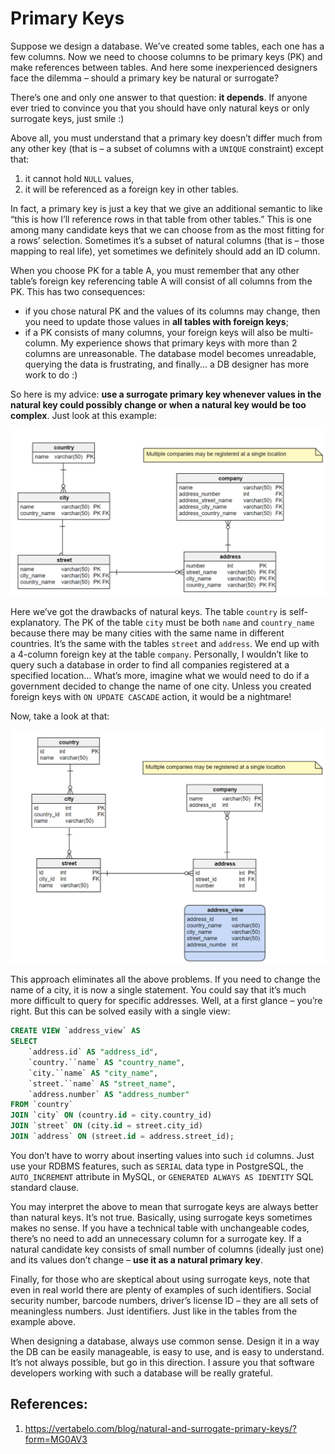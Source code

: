 # Primary Keys

Suppose we design a database. We’ve created some tables, each one has a few columns. Now we need to choose columns to be primary keys (PK) and make references between tables. And here some inexperienced designers face the dilemma – should a primary key be natural or surrogate?

There’s one and only one answer to that question: **it depends**. If anyone ever tried to convince you that you should have only natural keys or only surrogate keys, just smile :)

Above all, you must understand that a primary key doesn’t differ much from any other key (that is – a subset of columns with a `UNIQUE` constraint) except that:

1.  it cannot hold `NULL` values,
2.  it will be referenced as a foreign key in other tables.

In fact, a primary key is just a key that we give an additional semantic to like “this is how I’ll reference rows in that table from other tables.” This is one among many candidate keys that we can choose from as the most fitting for a rows’ selection. Sometimes it’s a subset of natural columns (that is – those mapping to real life), yet sometimes we definitely should add an ID column.

When you choose PK for a table A, you must remember that any other table’s foreign key referencing table A will consist of all columns from the PK. This has two consequences:

-   if you chose natural PK and the values of its columns may change, then you need to update those values in **all tables with foreign keys**;
-   if a PK consists of many columns, your foreign keys will also be multi-column. My experience shows that primary keys with more than 2 columns are unreasonable. The database model becomes unreadable, querying the data is frustrating, and finally... a DB designer has more work to do :)

So here is my advice: **use a surrogate primary key whenever values in the natural key could possibly change or when a natural key would be too complex**. Just look at this example:

<img src="img-001.png"/>

Here we’ve got the drawbacks of natural keys. The table `country` is self-explanatory. The PK of the table `city` must be both `name` and `country_name` because there may be many cities with the same name in different countries. It’s the same with the tables `street` and `address`. We end up with a 4-column foreign key at the table `company`. Personally, I wouldn’t like to query such a database in order to find all companies registered at a specified location... What’s more, imagine what we would need to do if a government decided to change the name of one city. Unless you created foreign keys with `ON UPDATE CASCADE` action, it would be a nightmare!

Now, take a look at that:

<img src="img-002.png"/>

This approach eliminates all the above problems. If you need to change the name of a city, it is now a single statement. You could say that it’s much more difficult to query for specific addresses. Well, at a first glance – you’re right. But this can be solved easily with a single view:

```sql
CREATE VIEW `address_view` AS
SELECT
	`address.id` AS "address_id",
	`country.``name` AS "country_name",
	`city.``name` AS "city_name",
	`street.``name` AS "street_name",
	`address.number` AS "address_number"
FROM `country`
JOIN `city` ON (country.id = city.country_id)
JOIN `street` ON (city.id = street.city_id)
JOIN `address` ON (street.id = address.street_id);

```

You don’t have to worry about inserting values into such `id` columns. Just use your RDBMS features, such as `SERIAL` data type in PostgreSQL, the `AUTO_INCREMENT` attribute in MySQL, or `GENERATED ALWAYS AS IDENTITY` SQL standard clause.

You may interpret the above to mean that surrogate keys are always better than natural keys. It’s not true. Basically, using surrogate keys sometimes makes no sense. If you have a technical table with unchangeable codes, there’s no need to add an unnecessary column for a surrogate key. If a natural candidate key consists of small number of columns (ideally just one) and its values don’t change – **use it as a natural primary key**.

Finally, for those who are skeptical about using surrogate keys, note that even in real world there are plenty of examples of such identifiers. Social security number, barcode numbers, driver’s license ID – they are all sets of meaningless numbers. Just identifiers. Just like in the tables from the example above.

When designing a database, always use common sense. Design it in a way the DB can be easily manageable, is easy to use, and is easy to understand. It’s not always possible, but go in this direction. I assure you that software developers working with such a database will be really grateful.


## References:

1. https://vertabelo.com/blog/natural-and-surrogate-primary-keys/?form=MG0AV3
